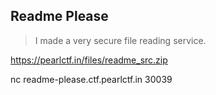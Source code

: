 ## Readme Please

>I made a very secure file reading service.

https://pearlctf.in/files/readme_src.zip

nc readme-please.ctf.pearlctf.in 30039